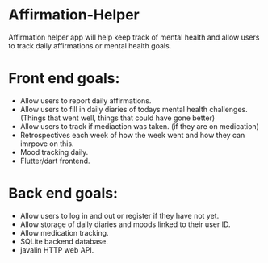 # Affirmation-Helper
Affirmation helper app will help keep track of mental health and allow users to track daily affirmations or mental health goals.


# Front end goals:
  - Allow users to report daily affirmations.
  - Allow users to fill in daily diaries of todays mental health challenges. (Things that went well, things that could have gone better)
  - Allow users to track if mediaction was taken. (if they are on medication)
  - Retrospectives each week of how the week went and how they can imrpove on this.
  - Mood tracking daily.
  - Flutter/dart frontend.

# Back end goals:
  - Allow users to log in and out or register if they have not yet.
  - Allow storage of daily diaries and moods linked to their user ID.
  - Allow medication tracking.
  - SQLite backend database.
  - javalin HTTP web API.
